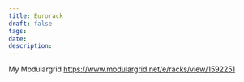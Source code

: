 ```yaml
---
title: Eurorack
draft: false
tags: 
date: 
description:
---
```

 
My Modulargrid https://www.modulargrid.net/e/racks/view/1592251
